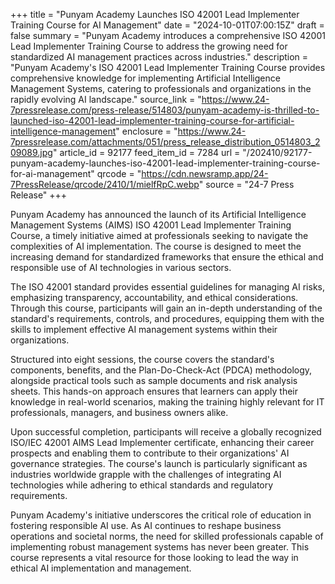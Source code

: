 +++
title = "Punyam Academy Launches ISO 42001 Lead Implementer Training Course for AI Management"
date = "2024-10-01T07:00:15Z"
draft = false
summary = "Punyam Academy introduces a comprehensive ISO 42001 Lead Implementer Training Course to address the growing need for standardized AI management practices across industries."
description = "Punyam Academy's ISO 42001 Lead Implementer Training Course provides comprehensive knowledge for implementing Artificial Intelligence Management Systems, catering to professionals and organizations in the rapidly evolving AI landscape."
source_link = "https://www.24-7pressrelease.com/press-release/514803/punyam-academy-is-thrilled-to-launched-iso-42001-lead-implementer-training-course-for-artificial-intelligence-management"
enclosure = "https://www.24-7pressrelease.com/attachments/051/press_release_distribution_0514803_209089.jpg"
article_id = 92177
feed_item_id = 7284
url = "/202410/92177-punyam-academy-launches-iso-42001-lead-implementer-training-course-for-ai-management"
qrcode = "https://cdn.newsramp.app/24-7PressRelease/qrcode/2410/1/mielfRpC.webp"
source = "24-7 Press Release"
+++

<p>Punyam Academy has announced the launch of its Artificial Intelligence Management Systems (AIMS) ISO 42001 Lead Implementer Training Course, a timely initiative aimed at professionals seeking to navigate the complexities of AI implementation. The course is designed to meet the increasing demand for standardized frameworks that ensure the ethical and responsible use of AI technologies in various sectors.</p><p>The ISO 42001 standard provides essential guidelines for managing AI risks, emphasizing transparency, accountability, and ethical considerations. Through this course, participants will gain an in-depth understanding of the standard's requirements, controls, and procedures, equipping them with the skills to implement effective AI management systems within their organizations.</p><p>Structured into eight sessions, the course covers the standard's components, benefits, and the Plan-Do-Check-Act (PDCA) methodology, alongside practical tools such as sample documents and risk analysis sheets. This hands-on approach ensures that learners can apply their knowledge in real-world scenarios, making the training highly relevant for IT professionals, managers, and business owners alike.</p><p>Upon successful completion, participants will receive a globally recognized ISO/IEC 42001 AIMS Lead Implementer certificate, enhancing their career prospects and enabling them to contribute to their organizations' AI governance strategies. The course's launch is particularly significant as industries worldwide grapple with the challenges of integrating AI technologies while adhering to ethical standards and regulatory requirements.</p><p>Punyam Academy's initiative underscores the critical role of education in fostering responsible AI use. As AI continues to reshape business operations and societal norms, the need for skilled professionals capable of implementing robust management systems has never been greater. This course represents a vital resource for those looking to lead the way in ethical AI implementation and management.</p>